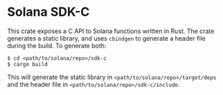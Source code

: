 # Solana SDK-C

This crate exposes a C API to Solana functions written in Rust. The crate generates a static library, and uses `cbindgen`
to generate a header file during the build. To generate both:

```shell
$ cd <path/to/solana/repo>/sdk-c
$ cargo build
```

This will generate the static library in `<path/to/solana/repo>/target/deps` and the header file in
`<path/to/solana/repo>/sdk-c/include`.